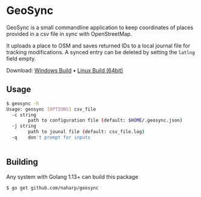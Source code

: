 GeoSync
=======

GeoSync is a small commandline application to keep coordinates of places provided in a csv file in sync with OpenStreetMap. 

It uploads a place to OSM and saves returned IDs to a local journal file for tracking modifications. A synced entry can be deleted by setting the `latlng` field empty. 

Download: [Windows Build](https://github.com/naharp/geosync/releases/download/v0.0.1/geosync-windows.zip) &bull;
[Linux Build (64bit)](https://github.com/naharp/geosync/releases/download/v0.0.1/geosync-linux-amd64.zip)
## Usage ##
```bash
$ geosync -h
Usage: geosync [OPTIONS] csv_file
  -c string
        path to configuration file (default: $HOME/.geosync.json)
  -j string
        path to jounal file (default: csv_file.log)
  -q    don't prompt for inputs
  
```  

## Building ##

Any system with Golang 1.13+ can build this package 
```
$ go get github.com/naharp/geosync
```

